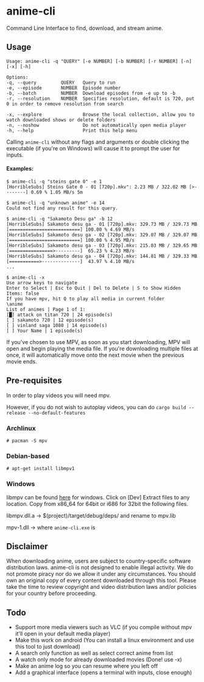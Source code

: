 # anime-cli
Command Line Interface to find, download, and stream anime.

## Usage
```
Usage: anime-cli -q "QUERY" [-e NUMBER] [-b NUMBER] [-r NUMBER] [-n] [-x] [-h]

Options:                               
-q, --query         QUERY   Query to run
-e, --episode       NUMBER  Episode number
-b, --batch         NUMBER  Download episodes from -e up to -b
-r, --resolution    NUMBER  Specifies resolution, default is 720, put 0 in order to remove resolution from search

-x, --explore               Browse the local collection, allow you to watch downloaded shows or delete folders
-n, --noshow                Do not automatically open media player
-h, --help                  Print this help menu
```

Calling `anime-cli` without any flags and arguments or double clicking the executable (if you're on Windows) will cause it to prompt the user for inputs.

#### Examples:
```
$ anime-cli -q "steins gate 0" -e 1
[HorribleSubs] Steins Gate 0 - 01 [720p].mkv": 2.23 MB / 322.02 MB [>--------] 0.69 % 1.05 MB/s 5m
```
```
$ anime-cli -q "unknown anime" -e 14
Could not find any result for this query.
```
```
$ anime-cli -q "Sakamoto Desu ga" -b 12
[HorribleSubs] Sakamoto desu ga - 01 [720p].mkv: 329.73 MB / 329.73 MB [==========================] 100.00 % 4.69 MB/s
[HorribleSubs] Sakamoto desu ga - 02 [720p].mkv: 329.07 MB / 329.07 MB [==========================] 100.00 % 4.95 MB/s
[HorribleSubs] Sakamoto desu ga - 03 [720p].mkv: 215.03 MB / 329.65 MB [================>---------]  65.23 % 4.23 MB/s
[HorribleSubs] Sakamoto desu ga - 04 [720p].mkv: 144.81 MB / 329.33 MB [===========>--------------]  43.97 % 4.10 MB/s
...
```
```
$ anime-cli -x
Use arrow keys to navigate
Enter to Select | Esc to Quit | Del to Delete | S to Show Hidden Items: false
If you have mpv, hit Q to play all media in current folder
\anime
List of animes | Page 1 of 1:
[█] attack on titan 720 | 24 episode(s)
[ ] sakamoto 720 | 12 episode(s)
[ ] vinland saga 1080 | 14 episode(s)
[ ] Your Name | 1 episode(s)
```

If you've chosen to use MPV, as soon as you start downloading, MPV will open and begin playing the media file. If you're downloading multiple files at once, it will automatically move onto the next movie when the previous movie ends.

## Pre-requisites
In order to play videos you will need mpv.

However, if you do not wish to autoplay videos, you can do
`cargo build --release --no-default-features`

### Archlinux
```
# pacman -S mpv
```

### Debian-based
```
# apt-get install libmpv1
```

### Windows
libmpv can be found [here](https://mpv.srsfckn.biz/) for windows. Click on \[Dev]
Extract files to any location.
Copy from x86_64 for 64bit or i686 for 32bit the following files.

libmpv.dll.a -> $(project)/target/debug/deps/       and rename to mpv.lib

mpv-1.dll    -> where `anime-cli.exe` is

## Disclaimer
When downloading anime, users are subject to country-specific software distribution laws. anime-cli is not designed to enable illegal activity. We do not promote piracy nor do we allow it under any circumstances. You should own an original copy of every content downloaded through this tool. Please take the time to review copyright and video distribution laws and/or policies for your country before proceeding.

## Todo
* Support more media viewers such as VLC (if you compile without mpv it'll open in your default media player)
* Make this work on android (You can install a linux environment and use this tool to just download)
* A search only function as well as select correct anime from list
* A watch only mode for already downloaded movies (Done! use -x)
* Make an anime log so you can resume where you left off
* Add a graphical interface (opens a terminal with inputs, close enough)